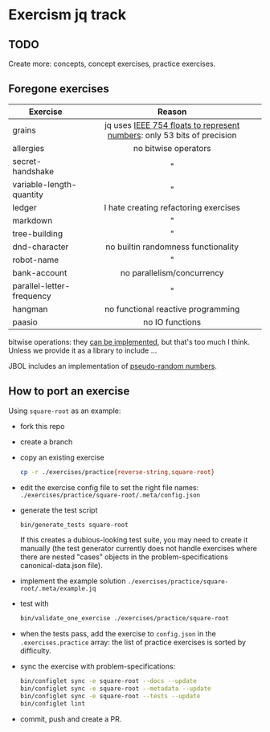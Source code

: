 # Exercism jq track

## TODO

Create more: concepts, concept exercises, practice exercises.

## Foregone exercises

| Exercise                  |                                       Reason                                       |
| ------------------------- | :--------------------------------------------------------------------------------: |
| grains                    | jq uses [IEEE 754 floats to represent numbers][numbers]: only 53 bits of precision |
| allergies                 |                                no bitwise operators                                |
| secret-handshake          |                                         "                                          |
| variable-length-quantity  |                                         "                                          |
| ledger                    |                       I hate creating refactoring exercises                        |
| markdown                  |                                         "                                          |
| tree-building             |                                         "                                          |
| dnd-character             |                        no builtin randomness functionality                         |
| robot-name                |                                         "                                          |
| bank-account              |                             no parallelism/concurrency                             |
| parallel-letter-frequency |                                         "                                          |
| hangman                   |                         no functional reactive programming                         |
| paasio                    |                                  no IO functions                                   |

bitwise operations: they [can be implemented][jbol-bitwise], but that's too much I think.
Unless we provide it as a library to include ...

JBOL includes an implementation of [pseudo-random numbers][jbol-chance].

[numbers]: https://github.com/stedolan/jq/wiki/FAQ#numbers
[jbol-bitwise]: https://github.com/fadado/JBOL/blob/master/fadado.github.io/math/bitwise.jq
[jbol-chance]: https://github.com/fadado/JBOL/blob/master/fadado.github.io/math/chance.jq

## How to port an exercise

Using `square-root` as an example:

- fork this repo
- create a branch
- copy an existing exercise

  ```sh
  cp -r ./exercises/practice{reverse-string,square-root}
  ```

- edit the exercise config file to set the right file names: `./exercises/practice/square-root/.meta/config.json`
- generate the test script

  ```sh
  bin/generate_tests square-root
  ```

  If this creates a dubious-looking test suite, you may need to create it manually
  (the test generator currently does not handle exercises where there are nested "cases" objects in the problem-specifications canonical-data.json file).

- implement the example solution `./exercises/practice/square-root/.meta/example.jq`
- test with

  ```sh
  bin/validate_one_exercise ./exercises/practice/square-root
  ```

- when the tests pass, add the exercise to `config.json` in the `.exercises.practice` array:
  the list of practice exercises is sorted by difficulty.
- sync the exercise with problem-specifications:

    ```sh
    bin/configlet sync -e square-root --docs --update
    bin/configlet sync -e square-root --metadata --update
    bin/configlet sync -e square-root --tests --update
    bin/configlet lint
    ```

- commit, push and create a PR.
